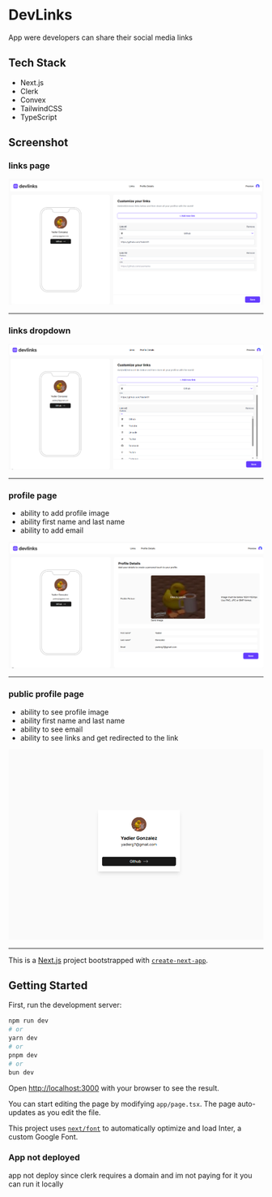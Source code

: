# DevLinks

App were developers can share their social media links

## Tech Stack

- Next.js
- Clerk
- Convex
- TailwindCSS
- TypeScript

## Screenshot

### links page

<img src="public/photo1.png" alt="DevLinks" />

---

### links dropdown

<img src="public/photo2.png" alt="DevLinks" />

---

### profile page

- ability to add profile image
- ability first name and last name
- ability to add email

<img src="public/photo3.png" alt="DevLinks" />

---

### public profile page

- ability to see profile image
- ability first name and last name
- ability to see email
- ability to see links and get redirected to the link

<img src="public/photo4.png" alt="DevLinks" />

---

This is a [Next.js](https://nextjs.org/) project bootstrapped with [`create-next-app`](https://github.com/vercel/next.js/tree/canary/packages/create-next-app).

## Getting Started

First, run the development server:

```bash
npm run dev
# or
yarn dev
# or
pnpm dev
# or
bun dev
```

Open [http://localhost:3000](http://localhost:3000) with your browser to see the result.

You can start editing the page by modifying `app/page.tsx`. The page auto-updates as you edit the file.

This project uses [`next/font`](https://nextjs.org/docs/basic-features/font-optimization) to automatically optimize and load Inter, a custom Google Font.

### App not deployed

app not deploy since clerk requires a domain and im not paying for it
you can run it locally
